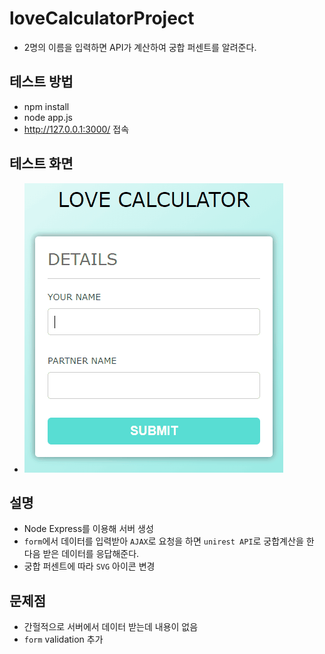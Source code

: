 # loveCalculatorProject

  - 2명의 이름을 입력하면 API가 계산하여 궁합 퍼센트를 알려준다.

## 테스트 방법

  - npm install
  - node app.js
  - http://127.0.0.1:3000/ 접속

## 테스트 화면

  - ![구현화면](public/images/lovecalculator.gif)

## 설명

  - Node Express를 이용해 서버 생성
  - `form`에서 데이터를 입력받아 `AJAX`로 요청을 하면 `unirest API`로 궁합계산을 한 다음 받은 데이터를 응답해준다.
  - 궁합 퍼센트에 따라 `SVG` 아이콘 변경

## 문제점

  - 간헐적으로 서버에서 데이터 받는데 내용이 없음
  - `form` validation 추가

